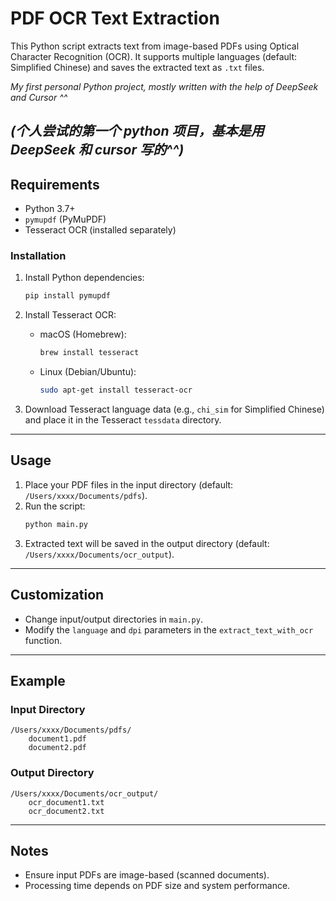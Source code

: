 # PDF OCR Text Extraction

This Python script extracts text from image-based PDFs using Optical Character Recognition (OCR). It supports multiple languages (default: Simplified Chinese) and saves the extracted text as `.txt` files.

*My first personal Python project, mostly written with the help of DeepSeek and Cursor ^^*

*(个人尝试的第一个 python 项目，基本是用 DeepSeek 和 cursor 写的^^)*
---

## Requirements

- Python 3.7+
- `pymupdf` (PyMuPDF)
- Tesseract OCR (installed separately)

### Installation

1. Install Python dependencies:

   ```bash
   pip install pymupdf
   ```

2. Install Tesseract OCR:

   - macOS (Homebrew):
     ```bash
     brew install tesseract
     ```
   - Linux (Debian/Ubuntu):
     ```bash
     sudo apt-get install tesseract-ocr
     ```

3. Download Tesseract language data (e.g., `chi_sim` for Simplified Chinese) and place it in the Tesseract `tessdata` directory.

---

## Usage

1. Place your PDF files in the input directory (default: `/Users/xxxx/Documents/pdfs`).
2. Run the script:
   ```bash
   python main.py
   ```
3. Extracted text will be saved in the output directory (default: `/Users/xxxx/Documents/ocr_output`).

---

## Customization

- Change input/output directories in `main.py`.
- Modify the `language` and `dpi` parameters in the `extract_text_with_ocr` function.

---

## Example

### Input Directory

```
/Users/xxxx/Documents/pdfs/
    document1.pdf
    document2.pdf
```

### Output Directory

```
/Users/xxxx/Documents/ocr_output/
    ocr_document1.txt
    ocr_document2.txt
```

---

## Notes

- Ensure input PDFs are image-based (scanned documents).
- Processing time depends on PDF size and system performance.
